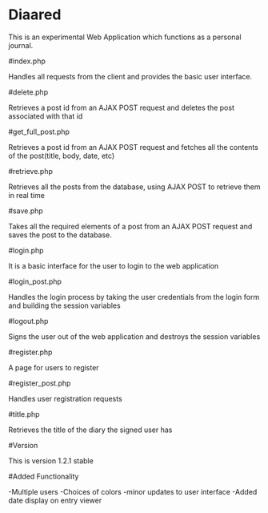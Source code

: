 # Diaared

This is an experimental Web Application which functions as a personal
journal.

#index.php

Handles all requests from the client and provides the basic
user interface.

#delete.php

Retrieves a post id from an AJAX POST request and deletes the
post associated with that id

#get_full_post.php

Retrieves a post id from an AJAX POST request and fetches all
the contents of the post(title, body, date, etc)

#retrieve.php

Retrieves all the posts from the database, using AJAX POST
to retrieve them in real time

#save.php

Takes all the required elements of a post from an AJAX POST
request and saves the post to the database.

#login.php

It is a basic interface for the user to login to the
web application

#login_post.php

Handles the login process by taking the user credentials
from the login form and building the session variables

#logout.php

Signs the user out of the web application and destroys
the session variables

#register.php

A page for users to register

#register_post.php

Handles user registration requests

#title.php

Retrieves the title of the diary the signed user has

#Version

This is version 1.2.1 stable

#Added Functionality

-Multiple users
-Choices of colors
-minor updates to user interface
-Added date display on entry viewer


